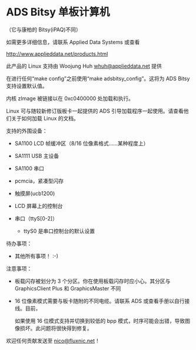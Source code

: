 # ADS Bitsy 单板计算机

（它与康柏的 Bitsy(iPAQ)不同）

如需更多详细信息，请联系 Applied Data Systems 或查看

http://www.applieddata.net/products.html

此产品的 Linux 支持由 Woojung Huh <whuh@applieddata.net> 提供

在进行任何“make config”之前使用“make adsbitsy_config”。这将为 ADS Bitsy 支持设置默认值。

内核 zImage 被链接以在 0xc0400000 处加载和执行。

Linux 可与随较新修订版板卡一起提供的 ADS 引导加载程序一起使用。请查看他们关于如何加载 Linux 的文档。

支持的外围设备：

- SA1100 LCD 帧缓冲区（8/16 位像素格式……某种程度上）

- SA1111 USB 主设备

- SA1100 串口

- pcmcia，紧凑型闪存

- 触摸屏(ucb1200)

- LCD 屏幕上的控制台

- 串口（ttyS[0-2]）

  - ttyS0 是串口控制台的默认设置

待办事项：

- 其他所有事项！ :-)

注意事项：

- 板载闪存被划分为 3 个分区。你在使用板载闪存时应小心。其分区与 GraphicsClient Plus 和 GraphicsMaster 不同

- 16 位像素模式需要与板卡随附的不同电缆。请联系 ADS 或查看手册以自行接线。目前，

  如果使用 16 位模式支持并切换到较低的 bpp 模式，时序可能会出错，导致图像损坏。此问题将很快得到修复。

欢迎任何贡献发送至 nico@fluxnic.net！